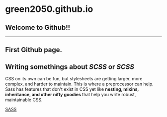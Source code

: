 # green2050.github.io
## Welcome to Github!!
---
First Github page.
 ---

## Writing somethings about _SCSS_ or _SCSS_
CSS on its own can be fun, but stylesheets are getting larger, more complex, and harder to maintain.
This is where a preprocessor can help. 
Sass has features that don't exist in CSS yet like **nesting, mixins, inheritance, and other nifty goodies** that help you write robust, maintainable CSS.

[SASS](https://sass-lang.com/guide)
